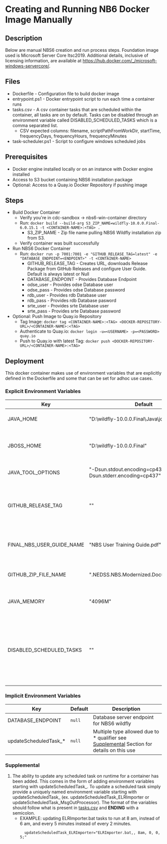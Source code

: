 # Creating and Running NB6 Docker Image Manually

## Description
Below are manual NBS6 creation and run process steps. Foundation image used is Microsoft Server Core ltsc2019. Additional details, inclusive of licensing information, are available at https://hub.docker.com/_/microsoft-windows-servercore/. 

## Files
- Dockerfile - Configuration file to build docker image
- entrypoint.ps1 - Docker entrypoint script to run each time a container runs
- tasks.csv - A csv container tasks that are scheduled within the container, all tasks are on by default. Tasks can be disabled through an environment variable called DISABLED_SCHEDULED_TASKS which is a comma separated list.
  - CSV expected columns: filename, scriptPathFromWorkDir, startTime, frequencyDays, frequencyHours, frequencyMinutes
- task-scheduler.ps1 - Script to configure windows scheduled jobs

## Prerequisites
- Docker engine installed locally or on an instance with Docker engine installed
- Access to S3 bucket containing NBS6 installation package
- Optional: Access to a Quay.io Docker Repository if pushing image

## Steps
- Build Docker Container
  - Verify you're in cdc-sandbox -> nbs6-win-container directory
  - Run:  ``` docker build --build-arg S3_ZIP_NAME=wildfly-10.0.0.Final-6.0.15.1 -t <CONTAINER-NAME>:<TAG> . ```
    - S3_ZIP_NAME - Zip file name pulling NBS6 Wildfly installation zip from S3.
  - Verify container was built successfully
- Run NBS6 Docker Container
  - Run:  ``` docker run -p 7001:7001 -e "GITHUB_RELEASE_TAG=latest" -e "DATABASE_ENDPOINT=<ENDPOINT>" -t <CONTAINER-NAME> ```
    - GITHUB_RELEASE_TAG - Creates URL, downloads Release Package from GitHub Releases and configure User Guide. Default is always latest or Null
    - DATABASE_ENDPOINT - Provides Database Endpoint
    - odse_user - Provides odse Database user
    - odse_pass - Provides odse Database password
    - rdb_user - Provides rdb Database user
    - rdb_pass - Provides rdb Database pasword
    - srte_user - Provides srte Database user
    - srte_pass - Provides srte Database password
- Optional: Push Image to Quay.io Repository
  - Tag Image:  ``` docker tag <CONTAINER-NAME>:<TAG> <DOCKER-REPOSITORY-URL>/<CONTAINER-NAME>:<TAG> ``` 
  - Authenticate to Quay.io:  ``` docker login -u=<USERNAME> -p=<PASSWORD> quay.io ```
  - Push to Quay.io with latest Tag:  ``` docker push <DOCKER-REPOSITORY-URL>/<CONTAINER-NAME>:<TAG>  ```

## Deployment
This docker container makes use of environment variables that are explicitly defined in the Dockerfile and some that can be set for adhoc use cases.

### Explicit Environment Variables
| Key | Default | Description |
| --- | --- | --- |
| JAVA_HOME | "D:\wildfly-10.0.0.Final\Java\jdk8u412b08" | Location of JAVA for NBS6 wildfly server |
| JBOSS_HOME | "D:\wildfly-10.0.0.Final" | Location of and including Wildfly directory for NBS6 |
| JAVA_TOOL_OPTIONS | "-Dsun.stdout.encoding=cp437 -Dsun.stderr.encoding=cp437" | JAVA tools option for NBS6 |
| GITHUB_RELEASE_TAG | "" | Release Tag from Modernization-API Github repository, default picks up latest tag |
| FINAL_NBS_USER_GUIDE_NAME  | "NBS User Training Guide.pdf" | Name of NBS6 user guide, changing this requires a DB update |
| GITHUB_ZIP_FILE_NAME | "<version>.NEDSS.NBS.Modernized.Documentation.zip" | Name of zip Modernization-API Github repository |
| JAVA_MEMORY | "4096M"  | Memory allocated to NBS6 wildfly server |
| DISABLED_SCHEDULED_TASKS | "" | Comma separated list of a task's filename to disable from windows scheduled tasks (available filenames for tasks listed in [tasks.csv](./tasks.csv)) | 


### Implicit Environment Variables
| Key | Default | Description |
| --- | --- | --- |
| DATABASE_ENDPOINT | `null` | Database server endpoint for NBS6 wildfly |
| updateScheduledTask_* | `null` | Multiple type allowed due to * qualifier see [Supplemental](#supplemental) Section for details on this use|

### Supplemental
1. The ability to update any scheduled task on runtime for a container has been added. This comes in the form of adding environment variables starting with updateScheduledTask_. To update a scheduled task simply provide a uniquely named environment variable starting with updateScheduledTask_ (ex. updateScheduledTask_ELRImporter or updateScheduledTask_MsgOutProcessor). The format of the variables should follow what is present in [tasks.csv](./tasks.csv) and **ENDING** with a semicolon.
    - EXAMPLE: updating ELRImporter.bat tasks to run at 8 am, instead of 6 am, and every 5 minutes instead of every 2 minutes.
      ```
        updateScheduledTask_ELRImporter="ELRImporter.bat,, 8am, 0, 0, 5;"
      ```